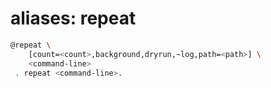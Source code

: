 # aliases: repeat

```bash
@repeat \
	[count=<count>,background,dryrun,~log,path=<path>] \
	<command-line>
 . repeat <command-line>.
```
